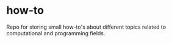 # how-to

Repo for storing small how-to's about different topics related to computational and programming fields.

